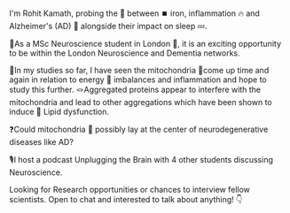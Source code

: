 I'm Rohit Kamath, probing the 🔗 between ⏹️ iron, inflammation 🔥
and Alzheimer's (AD) 🧠 alongside their impact on sleep 💤.

🔴As a MSc Neuroscience student in London 🏢, it is an exciting 
opportunity to be within the London Neuroscience and Dementia networks.

🔖In my studies so far, I have seen the mitochondria 🦠come up time and 
again in relation to energy 🔋 imbalances and inflammation and hope to study this further. 
🪢Aggregated proteins appear to interfere with the mitochondria and lead 
to other aggregations which have been shown to induce 🫧 Lipid dysfunction.

❓Could mitochondria 🦠 possibly lay at the center of neurodegenerative diseases like AD?

🎙️I host a podcast Unplugging the Brain with 4 other students discussing Neuroscience.

Looking for Research opportunities or chances to interview fellow scientists. Open to chat and interested to talk about anything! 👇
